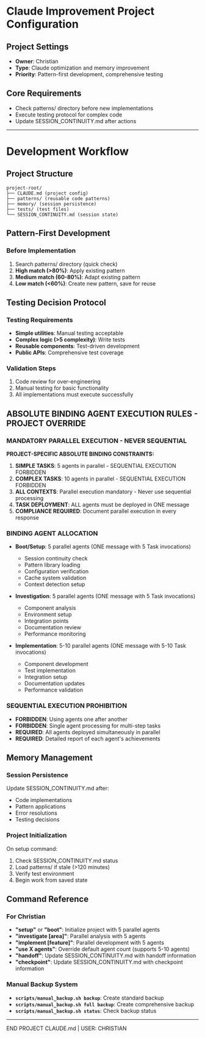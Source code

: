 # Claude Improvement Project Configuration

## Project Settings
- **Owner**: Christian
- **Type**: Claude optimization and memory improvement
- **Priority**: Pattern-first development, comprehensive testing

## Core Requirements
- Check patterns/ directory before new implementations
- Execute testing protocol for complex code
- Update SESSION_CONTINUITY.md after actions

---

# Development Workflow

## Project Structure
```
project-root/
├── CLAUDE.md (project config)
├── patterns/ (reusable code patterns)
├── memory/ (session persistence)
├── tests/ (test files)
└── SESSION_CONTINUITY.md (session state)
```

## Pattern-First Development

### Before Implementation
1. Search patterns/ directory (quick check)
2. **High match (>80%)**: Apply existing pattern
3. **Medium match (60-80%)**: Adapt existing pattern  
4. **Low match (<60%)**: Create new pattern, save for reuse

## Testing Decision Protocol

### Testing Requirements
- **Simple utilities**: Manual testing acceptable
- **Complex logic (>5 complexity)**: Write tests
- **Reusable components**: Test-driven development
- **Public APIs**: Comprehensive test coverage

### Validation Steps
1. Code review for over-engineering
2. Manual testing for basic functionality
3. All implementations must execute successfully

## ABSOLUTE BINDING AGENT EXECUTION RULES - PROJECT OVERRIDE

### MANDATORY PARALLEL EXECUTION - NEVER SEQUENTIAL
**PROJECT-SPECIFIC ABSOLUTE BINDING CONSTRAINTS:**

1. **SIMPLE TASKS**: 5 agents in parallel - SEQUENTIAL EXECUTION FORBIDDEN
2. **COMPLEX TASKS**: 10 agents in parallel - SEQUENTIAL EXECUTION FORBIDDEN
3. **ALL CONTEXTS**: Parallel execution mandatory - Never use sequential processing
4. **TASK DEPLOYMENT**: ALL agents must be deployed in ONE message
5. **COMPLIANCE REQUIRED**: Document parallel execution in every response

### BINDING AGENT ALLOCATION
- **Boot/Setup**: 5 parallel agents (ONE message with 5 Task invocations)
  - Session continuity check
  - Pattern library loading
  - Configuration verification
  - Cache system validation
  - Context detection setup

- **Investigation**: 5 parallel agents (ONE message with 5 Task invocations)
  - Component analysis
  - Environment setup
  - Integration points
  - Documentation review
  - Performance monitoring

- **Implementation**: 5-10 parallel agents (ONE message with 5-10 Task invocations)
  - Component development
  - Test implementation
  - Integration setup
  - Documentation updates
  - Performance validation

### SEQUENTIAL EXECUTION PROHIBITION
- **FORBIDDEN**: Using agents one after another
- **FORBIDDEN**: Single agent processing for multi-step tasks
- **REQUIRED**: All agents deployed simultaneously in parallel
- **REQUIRED**: Detailed report of each agent's achievements

## Memory Management

### Session Persistence
Update SESSION_CONTINUITY.md after:
- Code implementations
- Pattern applications
- Error resolutions
- Testing decisions

### Project Initialization
On setup command:
1. Check SESSION_CONTINUITY.md status
2. Load patterns/ if stale (>120 minutes)
3. Verify test environment
4. Begin work from saved state

## Command Reference

### For Christian
- **"setup"** or **"boot"**: Initialize project with 5 parallel agents
- **"investigate [area]"**: Parallel analysis with 5 agents
- **"implement [feature]"**: Parallel development with 5 agents
- **"use X agents"**: Override default agent count (supports 5-10 agents)
- **"handoff"**: Update SESSION_CONTINUITY.md with handoff information
- **"checkpoint"**: Update SESSION_CONTINUITY.md with checkpoint information

### Manual Backup System
- **`scripts/manual_backup.sh backup`**: Create standard backup
- **`scripts/manual_backup.sh full backup`**: Create comprehensive backup
- **`scripts/manual_backup.sh status`**: Check backup status

---

END PROJECT CLAUDE.md | USER: CHRISTIAN
